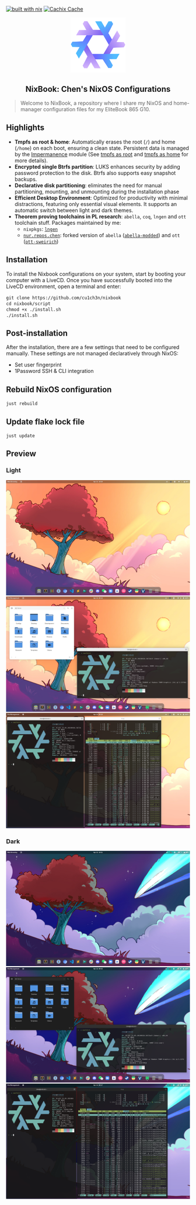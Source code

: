 [![built with nix](https://img.shields.io/static/v1?logo=nixos&logoColor=white&label=&message=Built%20with%20Nix&color=41439a)](https://builtwithnix.org)
[![Cachix Cache](https://img.shields.io/badge/cachix-chen-blue.svg)](https://chen.cachix.org)

<p align="center">
    <img src="./assets/nixos-logo.png" width=30% />
</p>

<h2 align="center">
    NixBook: Chen's NixOS Configurations
</h2>

> Welcome to NixBook, a repository where I share my NixOS and home-manager configuration files for my EliteBook 865 G10.

## Highlights

- **Tmpfs as root & home**: Automatically erases the root (`/`) and home (`/home`) on each boot, ensuring a clean state. Persistent data is managed by the [Impermanence] module (See [tmpfs as root] and [tmpfs as home] for more details).
- **Encrypted single Btrfs partition**: LUKS enhances security by adding password protection to the disk. Btrfs also supports easy snapshot backups.
- **Declarative disk partitioning**: eliminates the need for manual partitioning, mounting, and unmounting during the installation phase
- **Efficient Desktop Environment**: Optimized for productivity with minimal distractions, featuring only essential visual elements. It supports an automatic switch between light and dark themes.
- **Theorem proving toolchains in PL research**: `abella`, `coq`, `lngen` and `ott` toolchain stuff. Packages maintained by me:
    - `nixpkgs`: [`lngen`]
    - [`nur.repos.chen`]: forked version of `abella` ([`abella-modded`]) and `ott` ([`ott-sweirich`])

## Installation

To install the Nixbook configurations on your system, start by booting your computer with a LiveCD. Once you have successfully booted into the LiveCD environment, open a terminal and enter:

```console
git clone https://github.com/cu1ch3n/nixbook
cd nixbook/script
chmod +x ./install.sh
./install.sh
```

## Post-installation

After the installation, there are a few settings that need to be configured manually. These settings are not managed declaratively through NixOS:
- Set user fingerprint
- 1Password SSH & CLI integration

## Rebuild NixOS configuration

```console
just rebuild
```

## Update flake lock file

```console
just update
```

## Preview

### Light
![](assets/screenshot-light.png)
![](assets/screenshot-light-0.png)
![](assets/screenshot-light-1.png)

### Dark
![](assets/screenshot-dark.png)
![](assets/screenshot-dark-0.png)
![](assets/screenshot-dark-1.png)

[`abella-modded`]: https://github.com/nix-community/nur-combined/tree/master/repos/chen/pkgs/abella-modded/default.nix
[`ott-sweirich`]: https://github.com/nix-community/nur-combined/tree/master/repos/chen/pkgs/ott-sweirich/default.nix
[`lngen`]: https://github.com/NixOS/nixpkgs/blob/master/pkgs/by-name/ln/lngen/package.nix
[`nur.repos.chen`]: https://nur.nix-community.org/repos/chen/
[Impermanence]: https://github.com/nix-community/impermanence
[tmpfs as root]: https://elis.nu/blog/2020/05/nixos-tmpfs-as-root/
[tmpfs as home]: https://elis.nu/blog/2020/06/nixos-tmpfs-as-home/